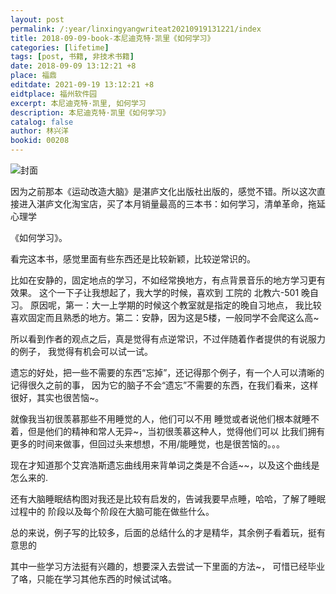 ```yaml
---
layout: post
permalink: /:year/linxingyangwriteat20210919131221/index
title: 2018-09-09-book-本尼迪克特·凯里《如何学习》
categories: [lifetime]
tags: [post, 书籍, 非技术书籍]
date: 2018-09-09 13:12:21 +8
place: 福鼎
editdate: 2021-09-19 13:12:21 +8
eidtplace: 福州软件园
excerpt: 本尼迪克特·凯里, 如何学习
description: 本尼迪克特·凯里《如何学习》
catalog: false
author: 林兴洋
bookid: 00208
---
```


![封面](https://gitee.com/linxingyang/at-2020-10-02-image/raw/master/image/T-talks/image/2018/books/rhxx-qdgm.png)

因为之前那本《运动改造大脑》是湛庐文化出版社出版的，感觉不错。所以这次直接进入湛庐文化淘宝店，买了本月销量最高的三本书：如何学习，清单革命，拖延心理学


《如何学习》。

看完这本书，感觉里面有些东西还是比较新颖，比较逆常识的。

比如在安静的，固定地点的学习，不如经常换地方，有点背景音乐的地方学习更有效果。
这个一下子让我想起了，我大学的时候，喜欢到 工院的 北教六-501 晚自习。
原因呢，第一：大一上学期的时候这个教室就是指定的晚自习地点，
我比较喜欢固定而且熟悉的地方。第二：安静，因为这是5楼，一般同学不会爬这么高~

所以看到作者的观点之后，真是觉得有点逆常识，不过伴随着作者提供的有说服力的例子，
我觉得有机会可以试一试。


遗忘的好处，把一些不需要的东西“忘掉”，还记得那个例子，有一个人可以清晰的记得很久之前的事，
因为它的脑子不会“遗忘”不需要的东西，在我们看来，这样很好，其实也很苦恼~。

就像我当初很羡慕那些不用睡觉的人，他们可以不用
睡觉或者说他们根本就睡不着，但是他们的精神和常人无异~，当初很羡慕这种人，觉得他们可以
比我们拥有更多的时间来做事，但回过头来想想，不用/能睡觉，也是很苦恼的。。。



现在才知道那个艾宾浩斯遗忘曲线用来背单词之类是不合适~~，以及这个曲线是怎么来的.



还有大脑睡眠结构图对我还是比较有启发的，告诫我要早点睡，哈哈，了解了睡眠过程中的
阶段以及每个阶段在大脑可能在做些什么。


总的来说，例子写的比较多，后面的总结什么的才是精华，其余例子看着玩，挺有意思的


其中一些学习方法挺有兴趣的，想要深入去尝试一下里面的方法~，
可惜已经毕业了咯，只能在学习其他东西的时候试试咯。



